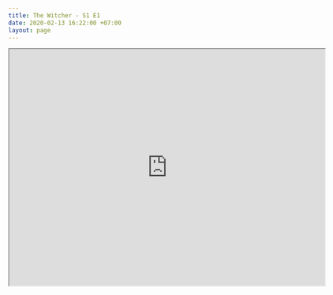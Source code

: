 ```yaml
---
title: The Witcher - S1 E1
date: 2020-02-13 16:22:00 +07:00
layout: page
---
```


<iframe src="https://drive.google.com/file/d/123Tgz-jlQP3mGf1zgA2CSkzCeFTawKkQ/preview" width="640" height="480"></iframe>